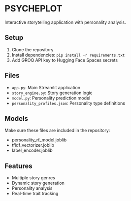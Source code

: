 # PSYCHEPLOT

Interactive storytelling application with personality analysis.

## Setup
1. Clone the repository
2. Install dependencies: `pip install -r requirements.txt`
3. Add GROQ API key to Hugging Face Spaces secrets

## Files
- `app.py`: Main Streamlit application
- `story_engine.py`: Story generation logic
- `model.py`: Personality prediction model
- `personality_profiles.json`: Personality type definitions

## Models
Make sure these files are included in the repository:
- personality_rf_model.joblib
- tfidf_vectorizer.joblib
- label_encoder.joblib

## Features
- Multiple story genres
- Dynamic story generation
- Personality analysis
- Real-time trait tracking